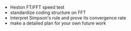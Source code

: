 - Heston FT/FFT speed test
- standardize coding structure on FFT
- Interpret Simpson's rule and prove its convergence rate
- make a detailed plan for your own future work
